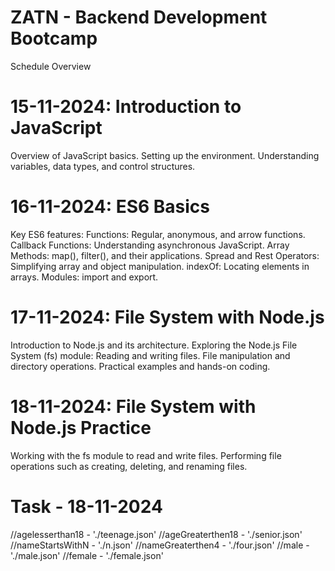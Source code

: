 # ZATN - Backend Development Bootcamp
Schedule Overview

# 15-11-2024: Introduction to JavaScript
Overview of JavaScript basics.
Setting up the environment.
Understanding variables, data types, and control structures.

# 16-11-2024: ES6 Basics
Key ES6 features:
Functions: Regular, anonymous, and arrow functions.
Callback Functions: Understanding asynchronous JavaScript.
Array Methods: map(), filter(), and their applications.
Spread and Rest Operators: Simplifying array and object manipulation.
indexOf: Locating elements in arrays.
Modules: import and export.

# 17-11-2024: File System with Node.js
Introduction to Node.js and its architecture.
Exploring the Node.js File System (fs) module:
Reading and writing files.
File manipulation and directory operations.
Practical examples and hands-on coding.

# 18-11-2024: File System with Node.js Practice
Working with the fs module to read and write files.
Performing file operations such as creating, deleting, and renaming files.

# Task - 18-11-2024
//agelesserthan18  -  './teenage.json'
//ageGreaterthen18 - './senior.json'
//nameStartsWithN  - './n.json'
//nameGreaterthen4 - './four.json'
//male  - './male.json'
//female - './female.json'



